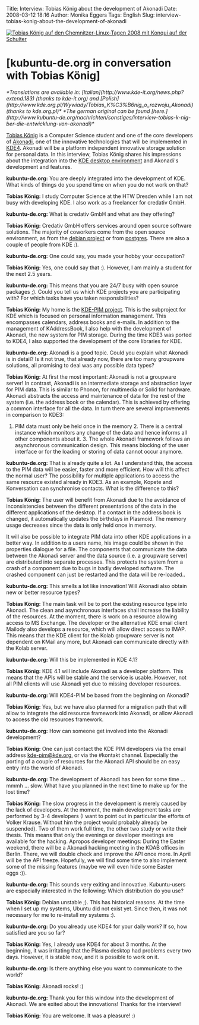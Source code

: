 Title: Interview: Tobias König about the development of Akonadi
Date: 2008-03-12 18:16
Author: Monika Eggers
Tags: English
Slug: interview-tobias-konig-about-the-development-of-akonadi

[![Tobias König auf den Chemnitzer-Linux-Tagen 2008 mit Konqui auf der
Schulter](http://wiki.kubuntu-de.org/images/Tobias_Koenig_CLT-2008-klein.jpg)](http://wiki.kubuntu-de.org/images/Tobias_Koenig_CLT-2008.jpg)


[kubuntu-de.org in conversation with Tobias König]
===================================================================


<address>
*Translations are available in:
[Italian](http://www.kde-it.org/news.php?extend.183) (thanks to
kde-it.org) and
[Polish](http://www.kde.org.pl/Wywiady/Tobias_K%C3%B6nig_o_rozwoju_Akonadi)
(thanks to kde.org.pl)* *The german original can be found
[here.](http://www.kubuntu-de.org/nachrichten/sonstiges/interview-tobias-k-nig-ber-die-entwicklung-von-akonadi)*

</address>

[Tobias
König](http://tokoe-kde.blogspot.com/ "http://tokoe-kde.blogspot.com/") is a Computer Science student and one of the core developers of
[Akonadi](http://kdepim.kde.org/akonadi/ "http://kdepim.kde.org/akonadi/"), one of the innovative technologies that will be implemented in
[KDE4](http://www.kde.org/announcements/4.0/ "http://www.kde.org/announcements/4.0/"). Akonadi will be a platform independent innovative storage
solution for personal data. In this interview, Tobias König shares his
impressions about the integration into the [KDE desktop
environment](http://www.kde.org/ "http://www.kde.org")
and Akonadi's development and features.


**kubuntu-de.org:** You are deeply integrated into the development of
KDE. What kinds of things do you spend time on when you do not work on
that?


**Tobias König:** I study Computer Science at the HTW Dresden while I am
not busy with developing KDE. I also work as a freelancer for credativ
GmbH.


<!--break--><!--break-->

**kubuntu-de.org:** What is credativ GmbH and what are they offering?


**Tobias König:** Credativ GmbH offers services around open source
software solutions. The majority of coworkers come from the open source
environment, as from the [debian
project](http://www.debian.org/ "http://www.debian.org/") or from
[postgres](http://www.postgresql.org/ "http://www.postgresql.org/"). There are also a couple of people from KDE :).


**kubuntu-de.org:** One could say, you made your hobby your occupation?


**Tobias König:** Yes, one could say that :). However, I am mainly a
student for the next 2.5 years.


**kubuntu-de.org:** This means that you are 24/7 busy with open source
packages ;). Could you tell us which KDE projects you are participating
with? For which tasks have you taken responsibilities?


**Tobias König:** My home is the [KDE-PIM
project](http://kdepim.kde.org/ "http://kdepim.kde.org"). This is the subproject for KDE which is focused on personal
information management. This encompasses calendars, address books and
e-mails. In addition to the management of KAddressBook, I also help with
the development of Akonadi, the new system for PIM storage. During the
time KDE3 was ported to KDE4, I also supported the development of the
core libraries for KDE.


**kubuntu-de.org:** Akonadi is a good topic. Could you explain what
Akonadi is in detail? Is it not true, that already now, there are too
many groupware solutions, all promising to deal was any possible data
types?


**Tobias König:** At first the most important: Akonadi is not a
groupware server! In contrast, Akonadi is an intermediate storage and
abstraction layer for PIM data. This is similar to Phonon, for
multimedia or Solid for hardware. Akonadi abstracts the access and
maintenance of data for the rest of the system (i.e. the address book or
the calendar). This is achieved by offering a common interface for all
the data. In turn there are several improvements in comparison to KDE3:
1. PIM data must only be held once in the memory 2. There is a central
instance which monitors any change of the data and hence informs all
other components about it. 3. The whole Akonadi framework follows an
asynchronous communication design. This means blocking of the user
interface or for the loading or storing of data cannot occur anymore.


**kubuntu-de.org:** That is already quite a lot. As I understand this,
the access to the PIM data will be easier, faster and more efficient.
How will this affect the normal user? The possibility for multiple
applications to access the same resource existed already in KDE3. As an
example, Kopete and Konversation can synchronise contacts. What is the
difference to this?


**Tobias König:** The user will benefit from Akonadi due to the
avoidance of inconsistencies between the different presentations of the
data in the different applications of the desktop. If a contact in the
address book is changed, it automatically updates the birthdays in
Plasmoid. The memory usage decreases since the data is only held once in
memory.


It will also be possible to integrate PIM data into other KDE
applications in a better way. In addition to a users name, his image
could be shown in the properties dialogue for a file. The components
that communicate the data between the Akonadi server and the data source
(i.e. a groupware server) are distributed into separate processes. This
protects the system from a crash of a component due to bugs in badly
developed software. The crashed component can just be restarted and the
data will be re-loaded..


**kubuntu-de.org:** This smells a lot like innovation! Will Akonadi also
obtain new or better resource types?


**Tobias König:** The main task will be to port the existing resource
type into Akonadi. The clean and asynchronous interfaces shall increase
the liability of the resources. At the moment, there is work on a
resource allowing access to MS Exchange. The developer or the
alternative KDE email client Mailody also develops a resource, which
will allow direct access to IMAP. This means that the KDE client for the
Kolab groupware server is not dependent on KMail any more, but Akonadi
can communicate directly with the Kolab server.


**kubuntu-de.org:** Will this be implemented in KDE 4.1?


**Tobias König:** KDE 4.1 will include Akonadi as a developer platform.
This means that the APIs will be stable and the service is usable.
However, not all PIM clients will use Akonadi yet due to missing
developer resources.


**kubuntu-de.org:** Will KDE4-PIM be based from the beginning on
Akonadi?


**Tobias König:** Yes, but we have also planned for a migration path
that will allow to integrate the old resource framework into Akonadi, or
allow Akonadi to access the old resources framework.


**kubuntu-de.org:** How can someone get involved into the Akonadi
development?


**Tobias König:** One can just contact the KDE PIM developers via the
email address <kde-pim@kde.org>, or via the \#kontakt channel.
Especially the porting of a couple of resources for the Akonadi API
should be an easy entry into the world of Akonadi.


**kubuntu-de.org:** The development of Akonadi has been for some time
... mmmh ... slow. What have you planned in the next time to make up for
the lost time?


**Tobias König:** The slow progress in the development is merely caused
by the lack of developers. At the moment, the main development tasks are
performed by 3-4 developers (I want to point out in particular the
efforts of Volker Krause. Without him the project would probably already
be suspended). Two of them work full time, the other two study or write
their thesis. This means that only the evenings or developer meetings
are available for the hacking. Apropos developer meetings: During the
Easter weekend, there will be a Akonadi hacking meeting in the KDAB
offices in Berlin. There, we will double check and improve the API once
more. In April will be the API freeze. Hopefully, we will find some time
to also implement some of the missing features (maybe we will even hide
some Easter eggs :)).


**kubuntu-de.org:** This sounds very exiting and innovative.
Kubuntu-users are especially interested in the following: Which
distribution do you use?


**Tobias König:** Debian unstable ;). This has historical reasons. At
the time when I set up my systems, Ubuntu did not exist yet. Since then,
it was not necessary for me to re-install my systems :).


**kubuntu-de.org:** Do you already use KDE4 for your daily work? If so,
how satisfied are you so far?


**Tobias König:** Yes, I already use KDE4 for about 3 months. At the
beginning, it was irritating that the Plasma desktop had problems every
two days. However, it is stable now, and it is possible to work on it.


**kubuntu-de.org:** Is there anything else you want to communicate to
the world?


**Tobias König:** Akonadi rocks! :)


**kubuntu-de.org:** Thank you for this window into the development of
Akonadi. We are exited about the innovations! Thanks for the interview!


**Tobias König:** You are welcome. It was a pleasure! :)



